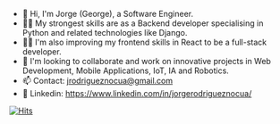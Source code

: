 - 👋 Hi, I'm Jorge (George), a Software Engineer.
- 👨‍💻 My strongest skills are as a Backend developer specialising in Python and related technologies like Django. 
- 👨‍🎓 I'm also improving my frontend skills in React to be a full-stack developer.
- 🤝 I'm looking to collaborate and work on innovative projects in Web Development, Mobile Applications, IoT, IA and Robotics.
- 📫 Contact: jrodrigueznocua@gmail.com
- 🪪 Linkedin: https://www.linkedin.com/in/jorgerodrigueznocua/

[![Hits](https://hits.seeyoufarm.com/api/count/incr/badge.svg?tab=repositories&url=https%3A%2F%2Fgithub.com%2Fjrodriguez19&count_bg=%2379C83D&title_bg=%23555555&icon=&icon_color=%23E7E7E7&title=hits&edge_flat=false)](https://hits.seeyoufarm.com)

<!---
jrodriguez19/jrodriguez19 is a ✨ special ✨ repository because its `README.md` (this file) appears on your GitHub profile.
You can click the Preview link to take a look at your changes.
--->
